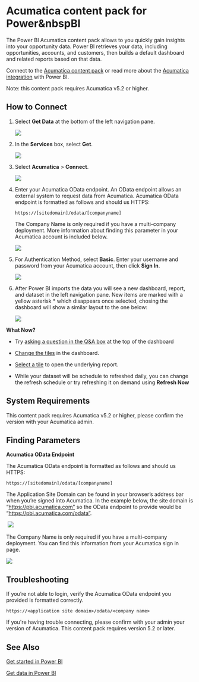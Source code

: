 <properties 
   pageTitle="Acumatica content pack"
   description="Acumatica content pack for Power BI"
   services="powerbi" 
   documentationCenter="" 
   authors="theresapalmer" 
   manager="mblythe" 
   editor=""
   tags=""/>
 
<tags
   ms.service="powerbi"
   ms.devlang="NA"
   ms.topic="article"
   ms.tgt_pltfrm="NA"
   ms.workload="powerbi"
   ms.date="01/12/2016"
   ms.author="tpalmer"/>
   
# Acumatica content pack for Power&nbspBI

The Power BI Acumatica content pack allows to you quickly gain insights into your opportunity data. Power BI retrieves your data, including opportunities, accounts, and customers, then builds a default dashboard and related reports based on that data. 

Connect to the [Acumatica content pack](https://app.powerbi.com/getdata/services/acumatica) or read more about the [Acumatica integration](https://powerbi.microsoft.com/integrations/acumatica) with Power BI.

Note: this content pack requires Acumatica v5.2 or higher.

## How to Connect
1.	Select **Get Data** at the bottom of the left navigation pane.

	![](media/powerbi-content-pack-acumatica/getdata3.png)

2.	In the **Services** box, select **Get**.

	![](media/powerbi-content-pack-acumatica/getdata2.png)

3.	Select **Acumatica** \> **Connect**.

	![](media/powerbi-content-pack-acumatica/GetData.png)

4.	Enter your Acumatica OData endpoint. An OData endpoint allows an external system to request data from Acumatica. Acumatica OData endpoint is formatted as follows and should us HTTPS:

		https://[sitedomain]/odata/[companyname]

	The Company Name is only required if you have a multi-company deployment. More information about finding this parameter in your Acumatica account is included below.

	![](media/powerbi-content-pack-acumatica/parameters.PNG)

5. For Authentication Method, select **Basic**. Enter your username and password from your Acumatica account, then click **Sign In**.

	![](media/powerbi-content-pack-acumatica/creds2.PNG)

6. After Power BI imports the data you will see a new dashboard, report, and dataset in the left navigation pane. New items are marked with a yellow asterisk \* which disappears once selected, chosing the dashboard will show a similar layout to the one below:

	![](media/powerbi-content-pack-acumatica/dashboard.png)
    

**What Now?**

- Try [asking a question in the Q&A box](powerbi-service-q-and-a.md) at the top of the dashboard

- [Change the tiles](powerbi-service-edit-a-tile-in-a-dashboard.md) in the dashboard.

- [Select a tile](powerbi-service-dashboard-tiles.md) to open the underlying report.

- While your dataset will be schedule to refreshed daily, you can change the refresh schedule or try refreshing it on demand using **Refresh Now**


## System Requirements
This content pack requires Acumatica v5.2 or higher, please confirm the version with your Acumatica admin.


## Finding Parameters

**Acumatica OData Endpoint**

The Acumatica OData endpoint is formatted as follows and should us HTTPS:

	https://[sitedomain]/odata/[companyname]

The Application Site Domain can be found in your browser’s address bar when you’re signed into Acumatica. In the example below, the site domain is “https://pbi.acumatica.com” so the OData endpoint to provide would be “https://pbi.acumatica.com/odata”.

 ![](media/powerbi-content-pack-acumatica/URL.png)

The Company Name is only required if you have a multi-company deployment. You can find this information from your Acumatica sign in page.

![](media/powerbi-content-pack-acumatica/SignIn2.png)


## Troubleshooting

If you’re not able to login, verify the Acumatica OData endpoint you provided is formatted correctly. 

	https://<application site domain>/odata/<company name>

If you're having trouble connecting, please confirm with your admin your version of Acumatica. This content pack requires version 5.2 or later.


## See Also

[Get started in Power BI](powerbi-service-get-started.md)

[Get data in Power BI](powerbi-service-get-data.md)


 

